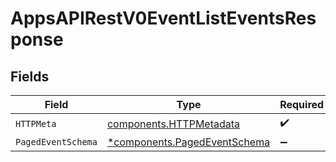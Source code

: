 # AppsAPIRestV0EventListEventsResponse


## Fields

| Field                                                                       | Type                                                                        | Required                                                                    | Description                                                                 |
| --------------------------------------------------------------------------- | --------------------------------------------------------------------------- | --------------------------------------------------------------------------- | --------------------------------------------------------------------------- |
| `HTTPMeta`                                                                  | [components.HTTPMetadata](../../models/components/httpmetadata.md)          | :heavy_check_mark:                                                          | N/A                                                                         |
| `PagedEventSchema`                                                          | [*components.PagedEventSchema](../../models/components/pagedeventschema.md) | :heavy_minus_sign:                                                          | OK                                                                          |